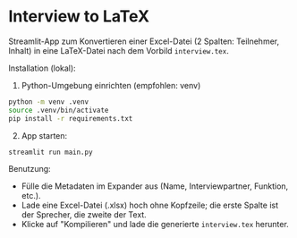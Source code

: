 # Interview to LaTeX

Streamlit-App zum Konvertieren einer Excel-Datei (2 Spalten: Teilnehmer, Inhalt) in eine LaTeX-Datei nach dem Vorbild `interview.tex`.

Installation (lokal):

1. Python-Umgebung einrichten (empfohlen: venv)

```bash
python -m venv .venv
source .venv/bin/activate
pip install -r requirements.txt
```

2. App starten:

```bash
streamlit run main.py
```

Benutzung:

- Fülle die Metadaten im Expander aus (Name, Interviewpartner, Funktion, etc.).
- Lade eine Excel-Datei (.xlsx) hoch ohne Kopfzeile; die erste Spalte ist der Sprecher, die zweite der Text.
- Klicke auf "Kompilieren" und lade die generierte `interview.tex` herunter.
